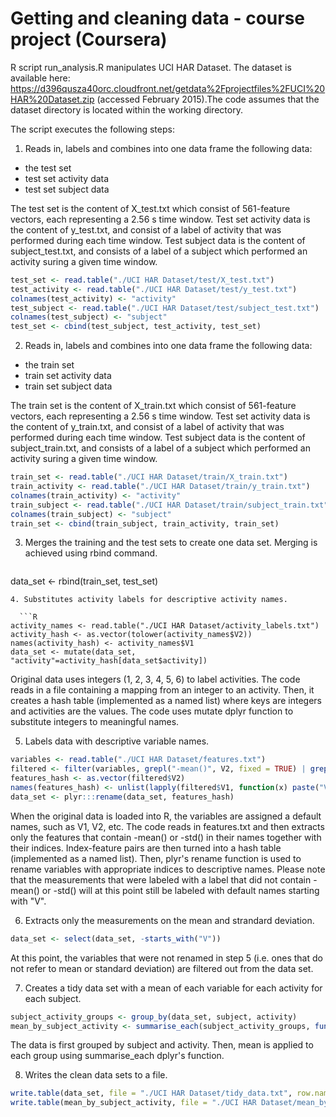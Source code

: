 # Getting and cleaning data - course project (Coursera)

R script run_analysis.R manipulates UCI HAR Dataset. The dataset is available here: https://d396qusza40orc.cloudfront.net/getdata%2Fprojectfiles%2FUCI%20HAR%20Dataset.zip (accessed February 2015).The code assumes that the dataset directory is located within the working directory.

The script executes the following steps:

1. Reads in, labels and combines into one data frame the following data:
  * the test set
  * test set activity data
  * test set subject data

  The test set is the content of X_test.txt which consist of 561-feature vectors, each representing a 2.56 s time window. Test set activity data is the content of y_test.txt, and consist of a label of activity that was performed during each time window. Test subject data is the content of subject_test.txt, and consists of a label of a subject which performed an activity suring a given time window.
  
  ```R
test_set <- read.table("./UCI HAR Dataset/test/X_test.txt")
test_activity <- read.table("./UCI HAR Dataset/test/y_test.txt")
colnames(test_activity) <- "activity"
test_subject <- read.table("./UCI HAR Dataset/test/subject_test.txt")
colnames(test_subject) <- "subject"
test_set <- cbind(test_subject, test_activity, test_set)
```

2. Reads in, labels and combines into one data frame the following data:
  * the train set
  * train set activity data
  * train set subject data

  The train set is the content of X_train.txt which consist of 561-feature vectors, each representing a 2.56 s time window. Test set activity data is the content of y_train.txt, and consist of a label of activity that was performed during each time window. Test subject data is the content of subject_train.txt, and consists of a label of a subject which performed an activity suring a given time window.
  
  ```R
train_set <- read.table("./UCI HAR Dataset/train/X_train.txt")
train_activity <- read.table("./UCI HAR Dataset/train/y_train.txt")
colnames(train_activity) <- "activity"
train_subject <- read.table("./UCI HAR Dataset/train/subject_train.txt")
colnames(train_subject) <- "subject"
train_set <- cbind(train_subject, train_activity, train_set)
  ```
  
3. Merges the training and the test sets to create one data set. Merging is achieved using rbind command.

    ```R
  data_set <- rbind(train_set, test_set)
  ```
4. Substitutes activity labels for descriptive activity names.
  
    ```R
activity_names <- read.table("./UCI HAR Dataset/activity_labels.txt")
activity_hash <- as.vector(tolower(activity_names$V2))
names(activity_hash) <- activity_names$V1
data_set <- mutate(data_set, "activity"=activity_hash[data_set$activity])
  ```
  Original data uses integers (1, 2, 3, 4, 5, 6) to label activities. The code reads in a file containing a mapping from an integer to an activity. Then, it creates a hash table (implemented as a named list) where keys are integers and activities are the values. The code uses mutate dplyr function to substitute integers to meaningful names.
  
5. Labels data with descriptive variable names.

  ```R
variables <- read.table("./UCI HAR Dataset/features.txt")
filtered <- filter(variables, grepl("-mean()", V2, fixed = TRUE) | grepl("-std()", V2, fixed = TRUE))
features_hash <- as.vector(filtered$V2)
names(features_hash) <- unlist(lapply(filtered$V1, function(x) paste("V", x, sep="")))
data_set <- plyr:::rename(data_set, features_hash)
  ```
  
  When the original data is loaded into R, the variables are assigned a default names, such as V1, V2, etc. The code reads in features.txt and then extracts only the features that contain -mean() or -std() in their names together with their indices. Index-feature pairs are then turned into a hash table (implemented as a named list). Then, plyr's rename function is used to rename variables with appropriate indices to descriptive names. Please note that the measurements that were labeled with a label that did not contain -mean() or -std() will at this point still be labeled with default names starting with "V".
  
6. Extracts only the measurements on the mean and strandard deviation.

  ```R
  data_set <- select(data_set, -starts_with("V"))
  ```
  
  At this point, the variables that were not renamed in step 5 (i.e. ones that do not refer to mean or standard deviation) are filtered out from the data set.
  
7. Creates a tidy data set with a mean of each variable for each activity for each subject.

  ```R
subject_activity_groups <- group_by(data_set, subject, activity)
mean_by_subject_activity <- summarise_each(subject_activity_groups, funs(mean))
  ```
  
  The data is first grouped by subject and activity. Then, mean is applied to each group using summarise_each dplyr's function.
  
8. Writes the clean data sets to a file.

  ```R
  write.table(data_set, file = "./UCI HAR Dataset/tidy_data.txt", row.names = FALSE)
  write.table(mean_by_subject_activity, file = "./UCI HAR Dataset/mean_by_subject_activity.txt")
  ```
